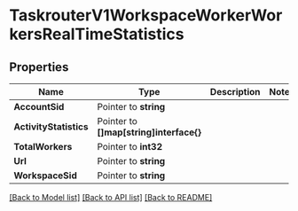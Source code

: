 # TaskrouterV1WorkspaceWorkerWorkersRealTimeStatistics

## Properties

Name | Type | Description | Notes
------------ | ------------- | ------------- | -------------
**AccountSid** | Pointer to **string** |  |
**ActivityStatistics** | Pointer to **[]map[string]interface{}** |  |
**TotalWorkers** | Pointer to **int32** |  |
**Url** | Pointer to **string** |  |
**WorkspaceSid** | Pointer to **string** |  |

[[Back to Model list]](../README.md#documentation-for-models) [[Back to API list]](../README.md#documentation-for-api-endpoints) [[Back to README]](../README.md)


